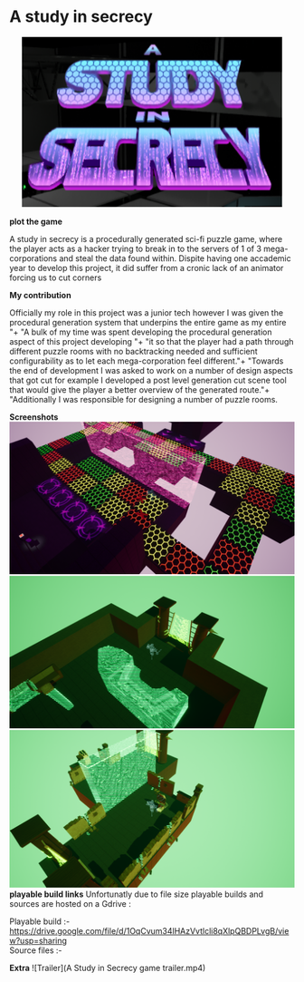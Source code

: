 # A study in secrecy

<p align="center">
  <img width="460" height="300" src="sslogo.png">
</p>

<b>plot the game </b>
<p>A study in secrecy is a procedurally generated sci-fi puzzle game, where the player acts as a hacker trying to break in to the servers of 1 of 3 mega-corporations and steal the data found within. Dispite having one accademic 
year to develop this project, it did suffer from a cronic lack of an animator forcing us to cut corners</p>

<b>My contribution </b>
<p>Officially my role in this project was a junior tech however I was given the procedural generation system that underpins the entire game as my entire "+
"A bulk of my time was spent developing the procedural generation aspect of this project developing "+
"it so that the player had a path through different puzzle rooms with no backtracking needed and sufficient configurability as to let each mega-corporation feel different."+
"Towards the end of development I was asked to work on a number of design aspects that got cut for example I developed a post level generation cut scene tool that would give the player a better overview of the generated route."+
"Additionally I was responsible for designing a number of puzzle rooms.</p>
 	
<b>Screenshots</b>
 <img  src="HighresScreenshot00000.png">
 <img  src="HighresScreenshot00001.png">
 <img  src="HighresScreenshot00002.png">
<b>playable build links</b>
Unfortunatly due to file size playable builds and sources are hosted on a Gdrive :

Playable build :- https://drive.google.com/file/d/1OqCvum34lHAzVvtlcli8qXlpQBDPLvgB/view?usp=sharing 
<br>
Source files :- 

<b>Extra</b>
![Trailer](A Study in Secrecy game trailer.mp4)